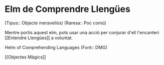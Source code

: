 # Elm de Comprendre Llengües

(Tipus:: Objecte meravellós) (Raresa:: Poc comú)

Mentre portis aquest elm, pots usar una acció per conjurar d'ell l'encanteri [[Entendre Llengües]] a voluntat.

Helm of Comprehending Languages (Font:: DMG)

[[Objectes Màgics]]
